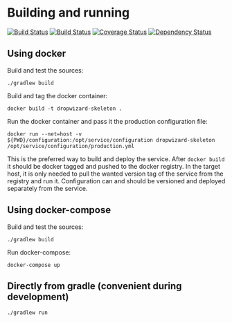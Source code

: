 Building and running
====

[![Build Status](https://travis-ci.org/rieske/dropwizard-skeleton.png?branch=master)](https://travis-ci.org/rieske/dropwizard-skeleton) [![Build Status](https://drone.io/github.com/rieske/dropwizard-skeleton/status.png)](https://drone.io/github.com/rieske/dropwizard-skeleton/latest) [![Coverage Status](https://coveralls.io/repos/rieske/dropwizard-skeleton/badge.svg?branch=master)](https://coveralls.io/r/rieske/dropwizard-skeleton?branch=master) [![Dependency Status](https://www.versioneye.com/user/projects/5694099aaf789b004300015b/badge.svg?style=flat)](https://www.versioneye.com/user/projects/5694099aaf789b004300015b)

Using docker
----

Build and test the sources:

`./gradlew build`

Build and tag the docker container:

`docker build -t dropwizard-skeleton .`

Run the docker container and pass it the production configuration file:

`docker run --net=host -v ${PWD}/configuration:/opt/service/configuration dropwizard-skeleton /opt/service/configuration/production.yml`

This is the preferred way to build and deploy the service. After `docker build` it should be docker tagged and pushed to the docker registry.
In the target host, it is only needed to pull the wanted version tag of the service from the registry and run it. Configuration can and should be versioned and deployed separately from the service.

Using docker-compose
---

Build and test the sources:

`./gradlew build`

Run docker-compose:

`docker-compose up`

Directly from gradle (convenient during development)
---

`./gradlew run`
